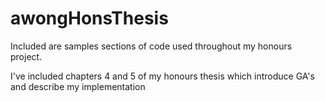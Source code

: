 # awongHonsThesis

Included are samples sections of code used throughout my honours project.

I've included chapters 4 and 5 of my honours thesis which introduce GA's and describe my implementation
